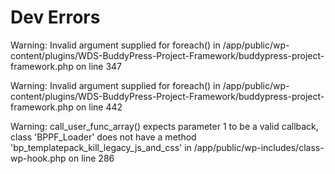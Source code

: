 # Dev Errors

Warning: Invalid argument supplied for foreach() in /app/public/wp-content/plugins/WDS-BuddyPress-Project-Framework/buddypress-project-framework.php on line 347 

Warning: Invalid argument supplied for foreach() in /app/public/wp-content/plugins/WDS-BuddyPress-Project-Framework/buddypress-project-framework.php on line 442 

Warning: call_user_func_array() expects parameter 1 to be a valid callback, class 'BPPF_Loader' does not have a method 'bp_templatepack_kill_legacy_js_and_css' in /app/public/wp-includes/class-wp-hook.php on line 286